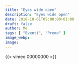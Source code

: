 ```yaml
---
title: "Eyes wide open"
description: "Eyes wide open"
date: 2018-10-01T09:00:00+01:00
draft: false
author: Me
tags: [ "Eventi", "Promo" ]
image_webp:
image:
---
```


{{< vimeo 00000000 >}}
